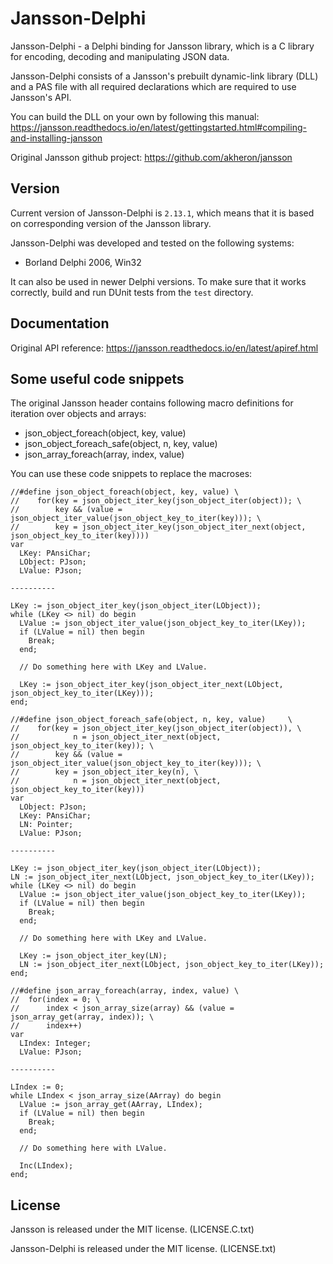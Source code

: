 # Jansson-Delphi

Jansson-Delphi - a Delphi binding for Jansson library, which is a C library for encoding, decoding and manipulating JSON data.

Jansson-Delphi consists of a Jansson's prebuilt dynamic-link library (DLL) and a PAS file with all required declarations which are required to use Jansson's API.

You can build the DLL on your own by following this manual: https://jansson.readthedocs.io/en/latest/gettingstarted.html#compiling-and-installing-jansson 

Original Jansson github project: https://github.com/akheron/jansson

## Version

Current version of Jansson-Delphi is `2.13.1`, which means that it is based on corresponding version of the Jansson library.

Jansson-Delphi was developed and tested on the following systems:

 * Borland Delphi 2006, Win32
 
It can also be used in newer Delphi versions. To make sure that it works correctly, build and run DUnit tests from the `test` directory.
 
## Documentation

Original API reference: https://jansson.readthedocs.io/en/latest/apiref.html

## Some useful code snippets

The original Jansson header contains following macro definitions for iteration over objects and arrays:

 * json_object_foreach(object, key, value) 
 * json_object_foreach_safe(object, n, key, value) 
 * json_array_foreach(array, index, value)
 
You can use these code snippets to replace the macroses:

```
//#define json_object_foreach(object, key, value) \
//    for(key = json_object_iter_key(json_object_iter(object)); \
//        key && (value = json_object_iter_value(json_object_key_to_iter(key))); \
//        key = json_object_iter_key(json_object_iter_next(object, json_object_key_to_iter(key))))
var
  LKey: PAnsiChar;
  LObject: PJson;
  LValue: PJson;

----------

LKey := json_object_iter_key(json_object_iter(LObject));
while (LKey <> nil) do begin
  LValue := json_object_iter_value(json_object_key_to_iter(LKey));
  if (LValue = nil) then begin
    Break;
  end;

  // Do something here with LKey and LValue.

  LKey := json_object_iter_key(json_object_iter_next(LObject, json_object_key_to_iter(LKey)));
end;
```
```
//#define json_object_foreach_safe(object, n, key, value)     \
//    for(key = json_object_iter_key(json_object_iter(object)), \
//            n = json_object_iter_next(object, json_object_key_to_iter(key)); \
//        key && (value = json_object_iter_value(json_object_key_to_iter(key))); \
//        key = json_object_iter_key(n), \
//            n = json_object_iter_next(object, json_object_key_to_iter(key)))
var
  LObject: PJson;
  LKey: PAnsiChar;
  LN: Pointer;
  LValue: PJson;

----------

LKey := json_object_iter_key(json_object_iter(LObject));
LN := json_object_iter_next(LObject, json_object_key_to_iter(LKey));
while (LKey <> nil) do begin
  LValue := json_object_iter_value(json_object_key_to_iter(LKey));
  if (LValue = nil) then begin
    Break;
  end;

  // Do something here with LKey and LValue.

  LKey := json_object_iter_key(LN);
  LN := json_object_iter_next(LObject, json_object_key_to_iter(LKey));
end;
```
```
//#define json_array_foreach(array, index, value) \
//	for(index = 0; \
//		index < json_array_size(array) && (value = json_array_get(array, index)); \
//		index++)
var
  LIndex: Integer;
  LValue: PJson;

----------

LIndex := 0;
while LIndex < json_array_size(AArray) do begin
  LValue := json_array_get(AArray, LIndex);
  if (LValue = nil) then begin
    Break;
  end;

  // Do something here with LValue.

  Inc(LIndex);
end;
```

## License 

Jansson is released under the MIT license. (LICENSE.C.txt)

Jansson-Delphi is released under the MIT license. (LICENSE.txt)